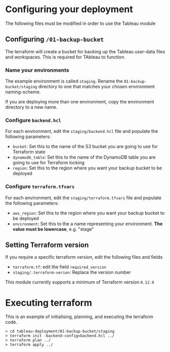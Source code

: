 # Configuring your deployment
The following files must be modified in order to use the Tableau module

## Configuring `/01-backup-bucket`
The terraform will create a bucket for backing up the Tableau user-data files and workspaces.
This is required for TAbleau to function.

### Name your environments
The example environment is called `staging`. Rename the `01-backup-bucket/staging` directory to one that matches your chosen environment naming-scheme.

If you are deploying more than one environment, copy the environment directory to a new name.

### Configure `backend.hcl`
For each environment, edit the `staging/backend.hcl` file and populate the following parameters:

- `bucket`: Set this to the name of the S3 bucket you are going to use for Terraform state
- `dynamodb_table`: Set this to the name of the DynamoDB table you are going to use for Terraform locking
- `region`: Set this to the region where you want your backup bucket to be deployed

### Configure `terraform.tfvars`
For each environment, edit the `staging/terraform.tfvars` file and populate the following parameters:
- `aws_region`: Set this to the region where you want your backup bucket to be deployed
- `environment`: Set this to the a name representing your environment. **The value must be lowercase**, e.g. "stage"

## Setting Terraform version
If you require a specific terraform version, edit the following files and fields
- `terraform.tf`: edit the field `required_version`
- `staging/.terraform-verion`: Replace the version number

This module currently supports a minimum of Terraform version `0.12.9`

# Executing terraform
This is an example of initialising, planning, and executing the terraform code.

```shell
> cd tableau-deployment/01-backup-bucket/staging
> terraform init -backend-config=backend.hcl ../
> terraform plan ../
> terraform apply ../
```
